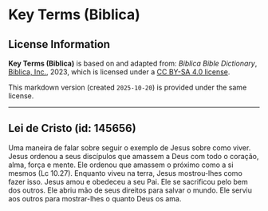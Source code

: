 # Key Terms (Biblica)

## License Information

**Key Terms (Biblica)** is based on and adapted from: _Biblica Bible Dictionary_, [Biblica, Inc.](https://www.biblica.com/), 2023, which is licensed under a [CC BY-SA 4.0 license](https://creativecommons.org/licenses/by-sa/4.0/legalcode.en).

This markdown version (created `2025-10-20`) is provided under the same license.



--------------------------------

## Lei de Cristo (id: 145656)

Uma maneira de falar sobre seguir o exemplo de Jesus sobre como viver. Jesus ordenou a seus discípulos que amassem a Deus com todo o coração, alma, força e mente. Ele ordenou que amassem o próximo como a si mesmos (Lc 10\.27\). Enquanto viveu na terra, Jesus mostrou\-lhes como fazer isso. Jesus amou e obedeceu a seu Pai. Ele se sacrificou pelo bem dos outros. Ele abriu mão de seus direitos para salvar o mundo. Ele serviu aos outros para mostrar\-lhes o quanto Deus os ama.


